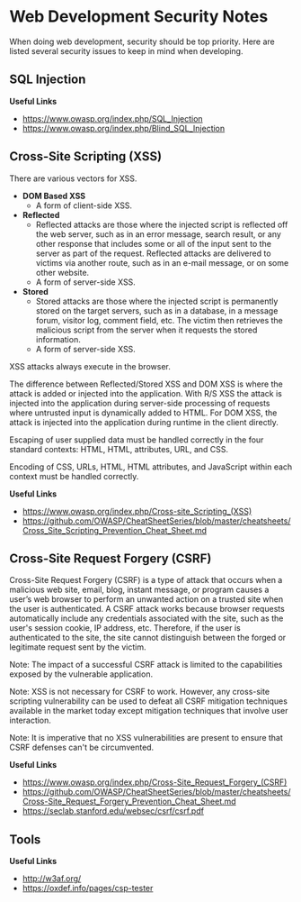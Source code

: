 # Web Development Security Notes

When doing web development, security should be top priority.  Here are listed
several security issues to keep in mind when developing.


## SQL Injection

**Useful Links**

- https://www.owasp.org/index.php/SQL_Injection
- https://www.owasp.org/index.php/Blind_SQL_Injection


## Cross-Site Scripting (XSS)

There are various vectors for XSS.

- **DOM Based XSS**
	+ A form of client-side XSS.
- **Reflected**
	+ Reflected attacks are those where the injected script is reflected off the web server, such as in an error message, search result, or any other response that includes some or all of the input sent to the server as part of the request. Reflected attacks are delivered to victims via another route, such as in an e-mail message, or on some other website.
	+ A form of server-side XSS.
- **Stored**
	+ Stored attacks are those where the injected script is permanently stored on the target servers, such as in a database, in a message forum, visitor log, comment field, etc. The victim then retrieves the malicious script from the server when it requests the stored information.
	+ A form of server-side XSS.

XSS attacks always execute in the browser.

The difference between Reflected/Stored XSS and DOM XSS is where the attack is added or injected into the application. With R/S XSS the attack is injected into the application during server-side processing of requests where untrusted input is dynamically added to HTML. For DOM XSS, the attack is injected into the application during runtime in the client directly.

Escaping of user supplied data must be handled correctly in the four standard contexts: HTML, HTML, attributes, URL, and CSS.

Encoding of CSS, URLs, HTML, HTML attributes, and JavaScript within each context must be handled correctly.

**Useful Links**

- https://www.owasp.org/index.php/Cross-site_Scripting_(XSS)
- https://github.com/OWASP/CheatSheetSeries/blob/master/cheatsheets/Cross_Site_Scripting_Prevention_Cheat_Sheet.md


## Cross-Site Request Forgery (CSRF)

Cross-Site Request Forgery (CSRF) is a type of attack that occurs when a
malicious web site, email, blog, instant message, or program causes a user’s web
browser to perform an unwanted action on a trusted site when the user is
authenticated.  A CSRF attack works because browser requests automatically
include any credentials associated with the site, such as the user's session
cookie, IP address, etc.  Therefore, if the user is authenticated to the site,
the site cannot distinguish between the forged or legitimate request sent by the
victim.

Note: The impact of a successful CSRF attack is limited to the capabilities
exposed by the vulnerable application.

Note: XSS is not necessary for CSRF to work.  However, any cross-site scripting
vulnerability can be used to defeat all CSRF mitigation techniques available in
the market today except mitigation techniques that involve user interaction.

Note: It is imperative that no XSS vulnerabilities are present to ensure that
CSRF defenses can't be circumvented.

**Useful Links**

- https://www.owasp.org/index.php/Cross-Site_Request_Forgery_(CSRF)
- https://github.com/OWASP/CheatSheetSeries/blob/master/cheatsheets/Cross-Site_Request_Forgery_Prevention_Cheat_Sheet.md
- https://seclab.stanford.edu/websec/csrf/csrf.pdf


## Tools

**Useful Links**

- http://w3af.org/
- https://oxdef.info/pages/csp-tester
